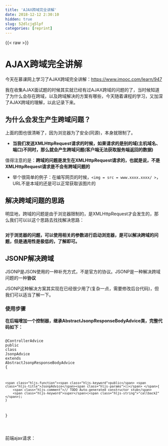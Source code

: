 ```yaml
---
title: 'AJAX跨域完全讲解' 
date: 2018-12-12 2:30:10
hidden: true
slug: 52dlcjq5lpf
categories: [reprint]
---
```


{{< raw >}}

                    
<h1 id="articleHeader0">AJAX跨域完全讲解</h1>
<p>今天在慕课网上学习了AJAX跨域完全讲解：<a href="https://www.imooc.com/learn/947" rel="nofollow noreferrer" target="_blank">https://www.imooc.com/learn/947</a></p>
<p>我在收集AJAX面试题的时候其实就已经有过AJAX跨域的问题的了，当时候知道了为什么会存在跨域，以及跨域解决的方案有哪些，今天随着课程的学习，又加深了AJAX跨域的理解，以此记录下来。</p>
<h2 id="articleHeader1">为什么会发生产生跨域问题？</h2>
<p>上面的图也很清晰了，因为浏览器为了安全(同源)，本身就限制了。</p>
<ul><li><strong>当我们发送XMLHttpRequest请求的时候，如果请求的是别的域(主机域名、端口)不同时，那么就会产生跨域问题(客户端无法获取服务端返回的数据)</strong></li></ul>
<p>值得注意的是：<strong>跨域的问题是发生在XMLHttpRequest请求的，也就是说，不是XMLHttpRequest请求是不会有跨域问题的</strong></p>
<ul><li>举个很简单的例子：在编写网页的时候，<code>&lt;img = src = www.xxxx.xxxx/ &gt;</code>，URL不是本域的还是可以正常获取该图片的</li></ul>
<h2 id="articleHeader2">解决跨域问题的思路</h2>
<p>明显地，跨域的问题是由于浏览器限制的，是XMLHttpRequest才会发生的，那么我们可以以这个思路去找找解决思路：</p>
<p><span class="img-wrap"><img data-src="/img/remote/1460000013473005?w=969&amp;h=581" src="https://static.alili.tech/img/remote/1460000013473005?w=969&amp;h=581" alt="" title="" style="cursor: pointer; display: inline;"></span></p>
<p><strong>对于浏览器的问题，可以使用相关的参数进行启动浏览器，是可以解决跨域的问题，但是通用性是极低的，了解即可。</strong></p>
<h2 id="articleHeader3">JSONP解决跨域</h2>
<p>JSONP是JSON使用的一种补充方式，不是官方的协议。JSONP是一种解决跨域问题的一种<strong>协议</strong></p>
<p>JSONP这种解决方案其实现在已经很少用了(复杂一点，需要修改后台代码)，但我们可以适当了解一下。</p>
<h3 id="articleHeader4">使用步骤</h3>
<p><strong>在后端增加一个控制器，继承AbstractJsonpResponseBodyAdvice类，完整代码如下：</strong></p>
<div class="widget-codetool" style="display:none;">
      <div class="widget-codetool--inner">
      <span class="selectCode code-tool" data-toggle="tooltip" data-placement="top" title="" data-original-title="全选"></span>
      <span type="button" class="copyCode code-tool" data-toggle="tooltip" data-placement="top" data-clipboard-text="
@ControllerAdvice
public class JsonpAdvice extends AbstractJsonpResponseBodyAdvice {

    public JsonpAdvice() {
        // TODO Auto-generated constructor stub
        super(&quot;callback2&quot;);
    }
}

" title="" data-original-title="复制"></span>
      <span type="button" class="saveToNote code-tool" data-toggle="tooltip" data-placement="top" title="" data-original-title="放进笔记"></span>
      </div>
      </div><pre class="java hljs"><code class="java">
<span class="hljs-meta">@ControllerAdvice</span>
<span class="hljs-keyword">public</span> <span class="hljs-class"><span class="hljs-keyword">class</span> <span class="hljs-title">JsonpAdvice</span> <span class="hljs-keyword">extends</span> <span class="hljs-title">AbstractJsonpResponseBodyAdvice</span> </span>{

    <span class="hljs-function"><span class="hljs-keyword">public</span> <span class="hljs-title">JsonpAdvice</span><span class="hljs-params">()</span> </span>{
        <span class="hljs-comment">// TODO Auto-generated constructor stub</span>
        <span class="hljs-keyword">super</span>(<span class="hljs-string">"callback2"</span>);
    }
}

</code></pre>
<p>前端ajax请求：</p>
<div class="widget-codetool" style="display:none;">
      <div class="widget-codetool--inner">
      <span class="selectCode code-tool" data-toggle="tooltip" data-placement="top" title="" data-original-title="全选"></span>
      <span type="button" class="copyCode code-tool" data-toggle="tooltip" data-placement="top" data-clipboard-text="

// 服务器返回的结果
    var result;

    $.ajax({
        url: base +&quot;/get1&quot;,
        dataType: &quot;jsonp&quot;,
        jsonp: &quot;callback2&quot;,

        //是否需要缓存，如果这里没有配置缓存，那么请求的URL还会有一个参数
        cache:true,
        success: function(json){
            result = json;
        }
    });" title="" data-original-title="复制"></span>
      <span type="button" class="saveToNote code-tool" data-toggle="tooltip" data-placement="top" title="" data-original-title="放进笔记"></span>
      </div>
      </div><pre class="javascript hljs"><code class="javascript">

<span class="hljs-comment">// 服务器返回的结果</span>
    <span class="hljs-keyword">var</span> result;

    $.ajax({
        <span class="hljs-attr">url</span>: base +<span class="hljs-string">"/get1"</span>,
        <span class="hljs-attr">dataType</span>: <span class="hljs-string">"jsonp"</span>,
        <span class="hljs-attr">jsonp</span>: <span class="hljs-string">"callback2"</span>,

        <span class="hljs-comment">//是否需要缓存，如果这里没有配置缓存，那么请求的URL还会有一个参数</span>
        cache:<span class="hljs-literal">true</span>,
        <span class="hljs-attr">success</span>: <span class="hljs-function"><span class="hljs-keyword">function</span>(<span class="hljs-params">json</span>)</span>{
            result = json;
        }
    });</code></pre>
<p>注意的是，前端AJAX的<code>jsonp: "callback2",</code>要和我们的Controller<code>super("callback2");</code>是一致的，不然是不会有效的。</p>
<p>JSONP原理是动态创建script来进行请求的:</p>
<p><span class="img-wrap"><img data-src="/img/remote/1460000013473006?w=803&amp;h=164" src="https://static.alili.tech/img/remote/1460000013473006?w=803&amp;h=164" alt="" title="" style="cursor: pointer; display: inline;"></span></p>
<p>JSONP的弊端：</p>
<ul>
<li>要对服务器的代码进行改动</li>
<li>只支持GET方法(原理是动态创建script来进行请求的)</li>
<li>发送的不是XMLHttpRequest请求(XMLHttpRequest请求有很多好用的特性)</li>
</ul>
<p>参考资料：</p>
<ul><li><a href="https://www.cnblogs.com/blacksonny/p/5846411.html" rel="nofollow noreferrer" target="_blank">https://www.cnblogs.com/blacksonny/p/5846411.html</a></li></ul>
<h2 id="articleHeader5">CORS解决跨域问题</h2>
<p><strong>CORS解决跨域问题(也就是我们服务端被调用方解决跨域的思路）</strong></p>
<p>对于CORS是怎么理解的，我就直接摘抄一下：<a href="https://segmentfault.com/a/1190000012469713#articleHeader8">https://segmentfault.com/a/1190000012469713#articleHeader8</a>的了。</p>
<p><span class="img-wrap"><img data-src="/img/remote/1460000013473007?w=839&amp;h=875" src="https://static.alili.tech/img/remote/1460000013473007?w=839&amp;h=875" alt="" title="" style="cursor: pointer;"></span></p>
<p>在Java中，我们写下面这个过滤器，就可以完全解决跨域的问题了：</p>
<div class="widget-codetool" style="display:none;">
      <div class="widget-codetool--inner">
      <span class="selectCode code-tool" data-toggle="tooltip" data-placement="top" title="" data-original-title="全选"></span>
      <span type="button" class="copyCode code-tool" data-toggle="tooltip" data-placement="top" data-clipboard-text="

package com.imooc;

import java.io.IOException;

import javax.servlet.Filter;
import javax.servlet.FilterChain;
import javax.servlet.FilterConfig;
import javax.servlet.ServletException;
import javax.servlet.ServletRequest;
import javax.servlet.ServletResponse;
import javax.servlet.http.HttpServletRequest;
import javax.servlet.http.HttpServletResponse;

import org.apache.tomcat.util.buf.StringUtils;

public class CrosFilter implements Filter {

    @Override
    public void init(FilterConfig filterConfig) throws ServletException {
        // TODO Auto-generated method stub

    }

    @Override
    public void doFilter(ServletRequest request, ServletResponse response, FilterChain chain)
            throws IOException, ServletException {
        // TODO Auto-generated method stub

        HttpServletResponse res = (HttpServletResponse) response;
        
        HttpServletRequest req = (HttpServletRequest) request;
        
        
        //带cookie的时候，origin必须是全匹配，不能使用*
        String origin = req.getHeader(&quot;Origin&quot;);
        if (!org.springframework.util.StringUtils.isEmpty(origin)) {
            res.addHeader(&quot;Access-Control-Allow-Origin&quot;, origin);
        }
        res.addHeader(&quot;Access-Control-Allow-Methods&quot;, &quot;*&quot;);
        
        // 支持所有自定义头和预检命令(非简单请求会有预检命令)
        String headers = req.getHeader(&quot;Access-Control-Request-Headers&quot;);
        if (!org.springframework.util.StringUtils.isEmpty(headers)) {
            res.addHeader(&quot;Access-Control-Allow-Headers&quot;, headers);            
        }
        
        res.addHeader(&quot;Access-Control-Max-Age&quot;, &quot;3600&quot;);
        // enable cookie
        res.addHeader(&quot;Access-Control-Allow-Credentials&quot;, &quot;true&quot;);
        chain.doFilter(request, response);
    }

    @Override
    public void destroy() {
        // TODO Auto-generated method stub

    }

}
" title="" data-original-title="复制"></span>
      <span type="button" class="saveToNote code-tool" data-toggle="tooltip" data-placement="top" title="" data-original-title="放进笔记"></span>
      </div>
      </div><pre class="java hljs"><code class="java">

<span class="hljs-keyword">package</span> com.imooc;

<span class="hljs-keyword">import</span> java.io.IOException;

<span class="hljs-keyword">import</span> javax.servlet.Filter;
<span class="hljs-keyword">import</span> javax.servlet.FilterChain;
<span class="hljs-keyword">import</span> javax.servlet.FilterConfig;
<span class="hljs-keyword">import</span> javax.servlet.ServletException;
<span class="hljs-keyword">import</span> javax.servlet.ServletRequest;
<span class="hljs-keyword">import</span> javax.servlet.ServletResponse;
<span class="hljs-keyword">import</span> javax.servlet.http.HttpServletRequest;
<span class="hljs-keyword">import</span> javax.servlet.http.HttpServletResponse;

<span class="hljs-keyword">import</span> org.apache.tomcat.util.buf.StringUtils;

<span class="hljs-keyword">public</span> <span class="hljs-class"><span class="hljs-keyword">class</span> <span class="hljs-title">CrosFilter</span> <span class="hljs-keyword">implements</span> <span class="hljs-title">Filter</span> </span>{

    <span class="hljs-meta">@Override</span>
    <span class="hljs-function"><span class="hljs-keyword">public</span> <span class="hljs-keyword">void</span> <span class="hljs-title">init</span><span class="hljs-params">(FilterConfig filterConfig)</span> <span class="hljs-keyword">throws</span> ServletException </span>{
        <span class="hljs-comment">// TODO Auto-generated method stub</span>

    }

    <span class="hljs-meta">@Override</span>
    <span class="hljs-function"><span class="hljs-keyword">public</span> <span class="hljs-keyword">void</span> <span class="hljs-title">doFilter</span><span class="hljs-params">(ServletRequest request, ServletResponse response, FilterChain chain)</span>
            <span class="hljs-keyword">throws</span> IOException, ServletException </span>{
        <span class="hljs-comment">// TODO Auto-generated method stub</span>

        HttpServletResponse res = (HttpServletResponse) response;
        
        HttpServletRequest req = (HttpServletRequest) request;
        
        
        <span class="hljs-comment">//带cookie的时候，origin必须是全匹配，不能使用*</span>
        String origin = req.getHeader(<span class="hljs-string">"Origin"</span>);
        <span class="hljs-keyword">if</span> (!org.springframework.util.StringUtils.isEmpty(origin)) {
            res.addHeader(<span class="hljs-string">"Access-Control-Allow-Origin"</span>, origin);
        }
        res.addHeader(<span class="hljs-string">"Access-Control-Allow-Methods"</span>, <span class="hljs-string">"*"</span>);
        
        <span class="hljs-comment">// 支持所有自定义头和预检命令(非简单请求会有预检命令)</span>
        String headers = req.getHeader(<span class="hljs-string">"Access-Control-Request-Headers"</span>);
        <span class="hljs-keyword">if</span> (!org.springframework.util.StringUtils.isEmpty(headers)) {
            res.addHeader(<span class="hljs-string">"Access-Control-Allow-Headers"</span>, headers);            
        }
        
        res.addHeader(<span class="hljs-string">"Access-Control-Max-Age"</span>, <span class="hljs-string">"3600"</span>);
        <span class="hljs-comment">// enable cookie</span>
        res.addHeader(<span class="hljs-string">"Access-Control-Allow-Credentials"</span>, <span class="hljs-string">"true"</span>);
        chain.doFilter(request, response);
    }

    <span class="hljs-meta">@Override</span>
    <span class="hljs-function"><span class="hljs-keyword">public</span> <span class="hljs-keyword">void</span> <span class="hljs-title">destroy</span><span class="hljs-params">()</span> </span>{
        <span class="hljs-comment">// TODO Auto-generated method stub</span>

    }

}
</code></pre>
<p>上面提到了<strong>非简单请求</strong>，那什么是非简单请求呢，可以看下面的图：</p>
<p><span class="img-wrap"><img data-src="/img/remote/1460000013473008?w=678&amp;h=605" src="https://static.alili.tech/img/remote/1460000013473008?w=678&amp;h=605" alt="" title="" style="cursor: pointer; display: inline;"></span></p>
<p>非简单请求会发出一个预检命令的(当然了，我们上面的Filter已经解决预检命令的问题了):</p>
<p><span class="img-wrap"><img data-src="/img/remote/1460000013473009?w=803&amp;h=164" src="https://static.alili.tech/img/remote/1460000013473009?w=803&amp;h=164" alt="" title="" style="cursor: pointer; display: inline;"></span></p>
<h3 id="articleHeader6">Spring框架解决</h3>
<p><strong>如果使用的是Spring框架的话，那就只需要一个注解就能够解决跨域的问题了</strong>：<code>@CrossOrigin</code></p>
<h3 id="articleHeader7">HTTP服务器层</h3>
<p>我们在的商用开发中，一般请求的过程是这样的：<strong>浏览器-&gt;HTTP服务器(Nginx,Apache)-&gt;应用服务器(Tomcat,Weblogic)</strong></p>
<p>上面编写的Filter、Spring框架都是在应用服务器上解决的，<strong>我们也是可以通过HTTP服务器(Nginx,Apache)来进行解决跨域问题的</strong>！</p>
<p><span class="img-wrap"><img data-src="/img/remote/1460000013473010?w=761&amp;h=573" src="https://static.alili.tech/img/remote/1460000013473010?w=761&amp;h=573" alt="" title="" style="cursor: pointer; display: inline;"></span></p>
<p>Nginx我用过，Apache我倒是还没用过，下面就简单记录了Nginx和Apache是如何配置的：</p>
<p>Nginx配置：<br><span class="img-wrap"><img data-src="/img/remote/1460000013473011?w=843&amp;h=609" src="https://static.alili.tech/img/remote/1460000013473011?w=843&amp;h=609" alt="" title="" style="cursor: pointer; display: inline;"></span></p>
<p>Apache配置：</p>
<p><span class="img-wrap"><img data-src="/img/remote/1460000013473012?w=1190&amp;h=471" src="https://static.alili.tech/img/remote/1460000013473012?w=1190&amp;h=471" alt="" title="" style="cursor: pointer;"></span></p>
<h2 id="articleHeader8">代理解决跨域问题</h2>
<p>在之前的图我们已经看到了，解决跨域的问题可以在“调用方”中来进行解决。</p>
<p>“调用方”解决跨域的问题是这个思路的：<strong>让发送出去的请求代理成是本域的</strong></p>
<p>举个例子：</p>
<div class="widget-codetool" style="display:none;">
      <div class="widget-codetool--inner">
      <span class="selectCode code-tool" data-toggle="tooltip" data-placement="top" title="" data-original-title="全选"></span>
      <span type="button" class="copyCode code-tool" data-toggle="tooltip" data-placement="top" data-clipboard-text="www.zhongfucheng.top是调用方

www.zhongfucheng.site是被调用方
" title="" data-original-title="复制"></span>
      <span type="button" class="saveToNote code-tool" data-toggle="tooltip" data-placement="top" title="" data-original-title="放进笔记"></span>
      </div>
      </div><pre class="hljs stylus"><code>www<span class="hljs-selector-class">.zhongfucheng</span><span class="hljs-selector-class">.top</span>是调用方

www<span class="hljs-selector-class">.zhongfucheng</span><span class="hljs-selector-class">.site</span>是被调用方
</code></pre>
<p>它俩是不同域的，但我们可以在nginx或Apache上进行<strong>配置代理：将被调用方www.zhongfucheng.site映射成别的路径</strong></p>
<p>比如，像下面的图，<strong>将8080端口的映射成了ajaxServer，当调用方访问ajaxServer路径时，这样的方法在外部看起来就不像是跨域了，像是访问本地（8081端口），但实际访问别的域（8080端口）</strong></p>
<p><span class="img-wrap"><img data-src="/img/remote/1460000013473013?w=597&amp;h=362" src="https://static.alili.tech/img/remote/1460000013473013?w=597&amp;h=362" alt="" title="" style="cursor: pointer; display: inline;"></span></p>
<h1 id="articleHeader9">总结</h1>
<p>令我感到最简单的是通过Spring的注解就可以解决跨域的问题了，JSONP的方式已经是很少用的了，因为存在一定的弊端，但了解一下也无妨，毕竟可能面试的时候会问到。当没有用任何框架的时候，写Filter也不麻烦，也只是配置了一下HTTP头信息而已。如果使用Nginx、Apache时，也可以用代理或者配置HTTP头信息都可以解决。看完之后，有没有觉得跨域问题就迎刃而解了。</p>
<hr>
<blockquote>如果文章有错的地方欢迎指正，大家互相交流。习惯在微信看技术文章的同学，想要获取更多的Java资源的同学，可以<strong>关注微信公众号:Java3y</strong>
</blockquote>

                
{{< /raw >}}

# 版权声明
本文资源来源互联网，仅供学习研究使用，版权归该资源的合法拥有者所有，

本文仅用于学习、研究和交流目的。转载请注明出处、完整链接以及原作者。

原作者若认为本站侵犯了您的版权，请联系我们，我们会立即删除！

## 原文标题
AJAX跨域完全讲解

## 原文链接
[https://segmentfault.com/a/1190000013473001](https://segmentfault.com/a/1190000013473001)

